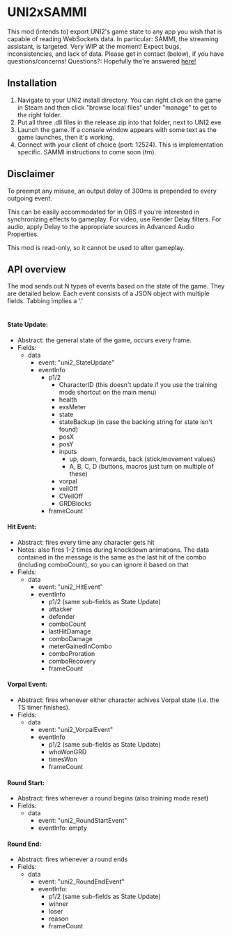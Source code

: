 # UNI2xSAMMI
 
This mod (intends to) export UNI2's game state to any app you wish that is capable of reading WebSockets data. In particular: SAMMI, the streaming assistant, is targeted.
Very WIP at the moment! Expect bugs, inconsistencies, and lack of data. Please get in contact (below), if you have questions/concerns!
Questions?: Hopefully the're answered [here!](https://thelettuceclub.github.io/mods/)

## Installation
1. Navigate to your UNI2 install directory. You can right click on the game in Steam and then click "browse local files" under "manage" to get to the right folder.
2. Put all three .dll files in the release zip into that folder, next to UNI2.exe
3. Launch the game. If a console window appears with some text as the game launches, then it's working.
4. Connect with your client of choice (port: 12524). This is implementation specific. SAMMI instructions to come soon (tm).

## Disclaimer
To preempt any misuse, an output delay of 300ms is prepended to every outgoing event.

This can be easily accommodated for in OBS if you're interested in synchronizing effects to gameplay. For video, use Render Delay filters. For audio, apply Delay to the appropriate sources in Advanced Audio Properties.

This mod is read-only, so it cannot be used to alter gameplay.

## API overview
The mod sends out N types of events based on the state of the game. They are detailed below.
Each event consists of a JSON object with multiple fields. Tabbing implies a '.'
<br><br>
#### State Update:
* Abstract: the general state of the game, occurs every frame.
* Fields:
    * data
        * event: "uni2_StateUpdate"
        * eventInfo
            * p1/2
                * CharacterID (this doesn't update if you use the training mode shortcut on the main menu)
                * health
                * exsMeter
                * state
                * stateBackup (in case the backing string for state isn't found)
                * posX
                * posY
                * inputs
                    * up, down, forwards, back (stick/movement values)
                    * A, B, C, D (buttons, macros just turn on multiple of these)
                * vorpal
                * veilOff
                * CVeilOff
                * GRDBlocks
            * frameCount

#### Hit Event:
* Abstract: fires every time any character gets hit
* Notes: also fires 1-2 times during knockdown animations. The data contained in the message is the same as the last hit of the combo (including comboCount), so you can ignore it based on that
* Fields:
    * data
        * event: "uni2_HitEvent"
        * eventInfo
            * p1/2 (same sub-fields as State Update)
            * attacker
            * defender
            * comboCount
            * lastHitDamage
            * comboDamage
            * meterGainedInCombo
            * comboProration
			* comboRecovery
            * frameCount

#### Vorpal Event:
* Abstract: fires whenever either character achives Vorpal state (i.e. the TS timer finishes).
* Fields:
    * data
        * event: "uni2_VorpalEvent"
        * eventInfo
            * p1/2 (same sub-fields as State Update)
            * whoWonGRD
            * timesWon
            * frameCount

#### Round Start:
* Abstract: fires whenever a round begins (also training mode reset)
* Fields:
    * data
        * event: "uni2_RoundStartEvent"
        * eventInfo: empty

#### Round End:
* Abstract: fires whenever a round ends
* Fields:
    * data
        * event: "uni2_RoundEndEvent"
        * eventInfo:
            * p1/2 (same sub-fields as State Update)
            * winner
            * loser
            * reason
            * frameCount
